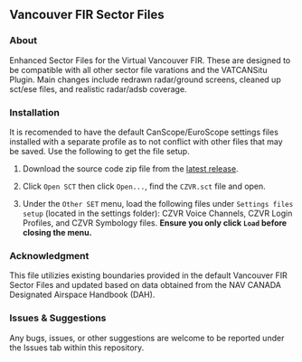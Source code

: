 ## Vancouver FIR Sector Files

### About
Enhanced Sector Files for the Virtual Vancouver FIR. These are designed to be compatible with all other sector file varations and the VATCANSitu Plugin.
Main changes include redrawn radar/ground screens, cleaned up sct/ese files, and realistic radar/adsb coverage.

### Installation
It is recomended to have the default CanScope/EuroScope settings files installed with a separate profile as to not conflict with other files that may be saved. Use the following to get the file setup.

1. Download the source code zip file from the [latest release](https://github.com/trismann/VancouverFiles/releases). 

1. Click `Open SCT` then click `Open...`, find the `CZVR.sct` file and open.

1. Under the `Other SET` menu, load the following files under `Settings files setup` (located in the settings folder): CZVR Voice Channels, CZVR Login Profiles, and CZVR Symbology files. **Ensure you only click `Load` before closing the menu.**

### Acknowledgment
This file utilizies existing boundaries provided in the default Vancouver FIR Sector Files and updated based on data obtained from the NAV CANADA Designated Airspace Handbook (DAH).

### Issues & Suggestions
Any bugs, issues, or other suggestions are welcome to be reported under the Issues tab within this repository.
